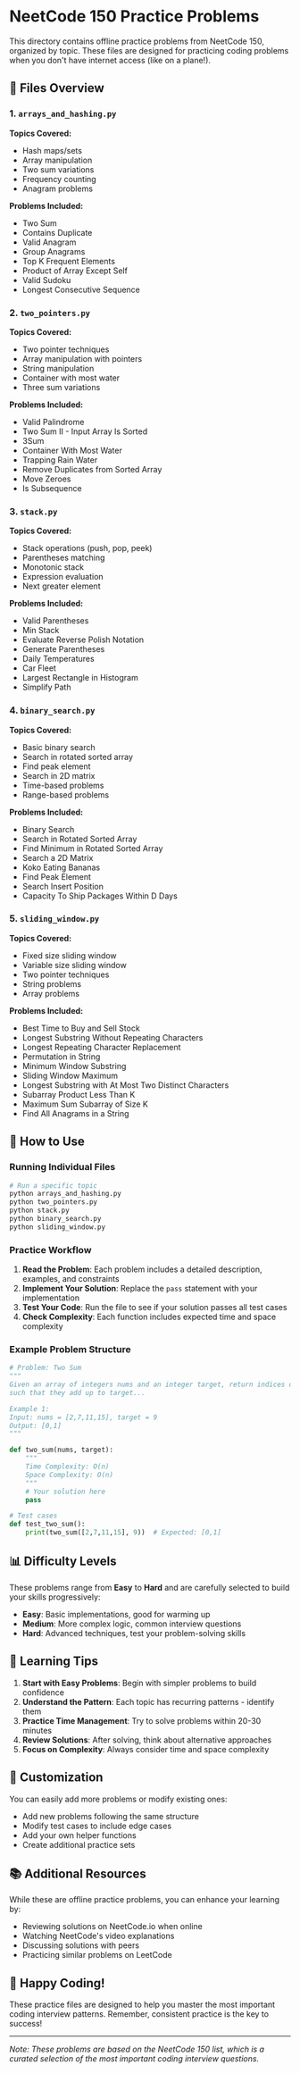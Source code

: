 # NeetCode 150 Practice Problems

This directory contains offline practice problems from NeetCode 150, organized by topic. These files are designed for practicing coding problems when you don't have internet access (like on a plane!).

## 📁 Files Overview

### 1. `arrays_and_hashing.py`
**Topics Covered:**
- Hash maps/sets
- Array manipulation
- Two sum variations
- Frequency counting
- Anagram problems

**Problems Included:**
- Two Sum
- Contains Duplicate
- Valid Anagram
- Group Anagrams
- Top K Frequent Elements
- Product of Array Except Self
- Valid Sudoku
- Longest Consecutive Sequence

### 2. `two_pointers.py`
**Topics Covered:**
- Two pointer techniques
- Array manipulation with pointers
- String manipulation
- Container with most water
- Three sum variations

**Problems Included:**
- Valid Palindrome
- Two Sum II - Input Array Is Sorted
- 3Sum
- Container With Most Water
- Trapping Rain Water
- Remove Duplicates from Sorted Array
- Move Zeroes
- Is Subsequence

### 3. `stack.py`
**Topics Covered:**
- Stack operations (push, pop, peek)
- Parentheses matching
- Monotonic stack
- Expression evaluation
- Next greater element

**Problems Included:**
- Valid Parentheses
- Min Stack
- Evaluate Reverse Polish Notation
- Generate Parentheses
- Daily Temperatures
- Car Fleet
- Largest Rectangle in Histogram
- Simplify Path

### 4. `binary_search.py`
**Topics Covered:**
- Basic binary search
- Search in rotated sorted array
- Find peak element
- Search in 2D matrix
- Time-based problems
- Range-based problems

**Problems Included:**
- Binary Search
- Search in Rotated Sorted Array
- Find Minimum in Rotated Sorted Array
- Search a 2D Matrix
- Koko Eating Bananas
- Find Peak Element
- Search Insert Position
- Capacity To Ship Packages Within D Days

### 5. `sliding_window.py`
**Topics Covered:**
- Fixed size sliding window
- Variable size sliding window
- Two pointer techniques
- String problems
- Array problems

**Problems Included:**
- Best Time to Buy and Sell Stock
- Longest Substring Without Repeating Characters
- Longest Repeating Character Replacement
- Permutation in String
- Minimum Window Substring
- Sliding Window Maximum
- Longest Substring with At Most Two Distinct Characters
- Subarray Product Less Than K
- Maximum Sum Subarray of Size K
- Find All Anagrams in a String

## 🚀 How to Use

### Running Individual Files
```bash
# Run a specific topic
python arrays_and_hashing.py
python two_pointers.py
python stack.py
python binary_search.py
python sliding_window.py
```

### Practice Workflow
1. **Read the Problem**: Each problem includes a detailed description, examples, and constraints
2. **Implement Your Solution**: Replace the `pass` statement with your implementation
3. **Test Your Code**: Run the file to see if your solution passes all test cases
4. **Check Complexity**: Each function includes expected time and space complexity

### Example Problem Structure
```python
# Problem: Two Sum
"""
Given an array of integers nums and an integer target, return indices of the two numbers 
such that they add up to target...

Example 1:
Input: nums = [2,7,11,15], target = 9
Output: [0,1]
"""

def two_sum(nums, target):
    """
    Time Complexity: O(n)
    Space Complexity: O(n)
    """
    # Your solution here
    pass

# Test cases
def test_two_sum():
    print(two_sum([2,7,11,15], 9))  # Expected: [0,1]
```

## 📊 Difficulty Levels

These problems range from **Easy** to **Hard** and are carefully selected to build your skills progressively:

- **Easy**: Basic implementations, good for warming up
- **Medium**: More complex logic, common interview questions
- **Hard**: Advanced techniques, test your problem-solving skills

## 🎯 Learning Tips

1. **Start with Easy Problems**: Begin with simpler problems to build confidence
2. **Understand the Pattern**: Each topic has recurring patterns - identify them
3. **Practice Time Management**: Try to solve problems within 20-30 minutes
4. **Review Solutions**: After solving, think about alternative approaches
5. **Focus on Complexity**: Always consider time and space complexity

## 🔧 Customization

You can easily add more problems or modify existing ones:
- Add new problems following the same structure
- Modify test cases to include edge cases
- Add your own helper functions
- Create additional practice sets

## 📚 Additional Resources

While these are offline practice problems, you can enhance your learning by:
- Reviewing solutions on NeetCode.io when online
- Watching NeetCode's video explanations
- Discussing solutions with peers
- Practicing similar problems on LeetCode

## 🎉 Happy Coding!

These practice files are designed to help you master the most important coding interview patterns. Remember, consistent practice is the key to success!

---

*Note: These problems are based on the NeetCode 150 list, which is a curated selection of the most important coding interview questions.* 